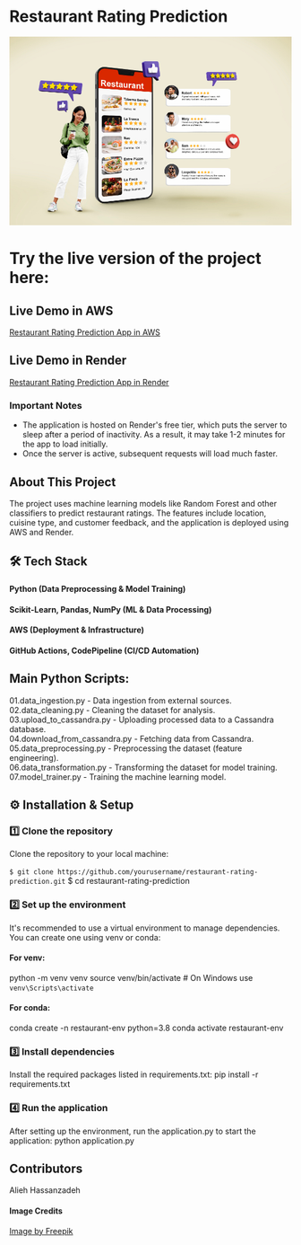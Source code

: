 # Restaurant Rating Prediction

![Alt Text](https://raw.githubusercontent.com/Alieh-hz/Restaurant_Rating_Prediction/main/static/images/img1.jpg)

# Try the live version of the project here:

## Live Demo in AWS
[Restaurant Rating Prediction App in AWS](http://restaurantratingprediction-env.eba-mgzctncn.us-east-1.elasticbeanstalk.com/)

## Live Demo in Render
[Restaurant Rating Prediction App in Render](https://restaurant-rating-prediction-yw9u.onrender.com)

### Important Notes
- The application is hosted on Render's free tier, which puts the server to sleep after a period of inactivity. As a result, it may take 1-2 minutes for the app to load initially.
- Once the server is active, subsequent requests will load much faster.
  

## About This Project
The project uses machine learning models like Random Forest and other classifiers to predict restaurant ratings. The features include location, cuisine type, and customer feedback, and the application is deployed using AWS and Render.


## 🛠️ Tech Stack
#### Python (Data Preprocessing & Model Training)
#### Scikit-Learn, Pandas, NumPy (ML & Data Processing)
#### AWS (Deployment & Infrastructure)
#### GitHub Actions, CodePipeline (CI/CD Automation)  


## Main Python Scripts:
01.data_ingestion.py - Data ingestion from external sources.  
02.data_cleaning.py - Cleaning the dataset for analysis.  
03.upload_to_cassandra.py - Uploading processed data to a Cassandra database.  
04.download_from_cassandra.py - Fetching data from Cassandra.  
05.data_preprocessing.py - Preprocessing the dataset (feature engineering).  
06.data_transformation.py - Transforming the dataset for model training.  
07.model_trainer.py - Training the machine learning model.


  
## ⚙️ Installation & Setup  

### 1️⃣ Clone the repository
Clone the repository to your local machine:

```$ git clone https://github.com/yourusername/restaurant-rating-prediction.git```
$ cd restaurant-rating-prediction

### 2️⃣ Set up the environment
It's recommended to use a virtual environment to manage dependencies. You can create one using venv or conda:

#### For venv:
python -m venv venv
source venv/bin/activate  # On Windows use `venv\Scripts\activate`

#### For conda:
conda create -n restaurant-env python=3.8
conda activate restaurant-env

### 3️⃣ Install dependencies
Install the required packages listed in requirements.txt:
pip install -r requirements.txt

### 4️⃣ Run the application
After setting up the environment, run the application.py to start the application:
python application.py

## Contributors
Alieh Hassanzadeh


#### Image Credits  
[Image by Freepik](https://www.freepik.com/free-photo/full-shot-smiley-woman-with-smartphone_26006350.htm#fromView=image_search_similar&page=1&position=7&uuid=1e193df9-3eea-43a0-b8b8-f842849831c8&new_detail=true)



